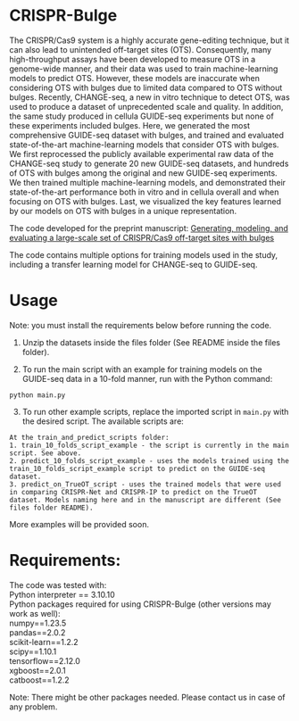 # CRISPR-Bulge
The CRISPR/Cas9 system is a highly accurate gene-editing technique, but it can also lead to unintended off-target sites (OTS). Consequently, many high-throughput assays have been developed to measure OTS in a genome-wide manner, and their data was used to train machine-learning models to predict OTS. However, these models are inaccurate when considering OTS with bulges due to limited data compared to OTS without bulges. Recently, CHANGE-seq, a new in vitro technique to detect OTS, was used to produce a dataset of unprecedented scale and quality. In addition, the same study produced in cellula GUIDE-seq experiments but none of these experiments included bulges. Here, we generated the most comprehensive GUIDE-seq dataset with bulges, and trained and evaluated state-of-the-art machine-learning models that consider OTS with bulges. We first reprocessed the publicly available experimental raw data of the CHANGE-seq study to generate 20 new GUIDE-seq datasets, and hundreds of OTS with bulges among the original and new GUIDE-seq experiments. We then trained multiple machine-learning models, and demonstrated their state-of-the-art performance both in vitro and in cellula overall and when focusing on OTS with bulges. Last, we visualized the key features learned by our models on OTS with bulges in a unique representation.

The code developed for the preprint manuscript:
[Generating, modeling, and evaluating a large-scale set of CRISPR/Cas9 off-target sites with bulges](https://www.biorxiv.org/content/10.1101/2023.11.01.565099v1)

The code contains multiple options for training models used in the study, including a transfer learning model for CHANGE-seq to GUIDE-seq.


# Usage

Note: you must install the requirements below before running the code.

1. Unzip the datasets inside the files folder (See README inside the files folder).

2. To run the main script with an example for training models on the GUIDE-seq data in a 10-fold manner, run with the Python command:
```
python main.py
```

3. To run other example scripts, replace the imported script in `main.py` with the desired script. The available scripts are:
```
At the train_and_predict_scripts folder:
1. train_10_folds_script_example - the script is currently in the main script. See above.
2. predict_10_folds_script_example - uses the models trained using the train_10_folds_script_example script to predict on the GUIDE-seq dataset.
3. predict_on_TrueOT_script - uses the trained models that were used in comparing CRISPR-Net and CRISPR-IP to predict on the TrueOT dataset. Models naming here and in the manuscript are different (See files folder README).
```
More examples will be provided soon.

# Requirements:
The code was tested with:\
Python interpreter == 3.10.10\
Python packages required for using CRISPR-Bulge (other versions may work as well):\
    numpy==1.23.5\
    pandas==2.0.2\
    scikit-learn==1.2.2\
    scipy==1.10.1\
    tensorflow==2.12.0\
    xgboost==2.0.1\
    catboost==1.2.2

Note: There might be other packages needed. Please contact us in case of any problem.